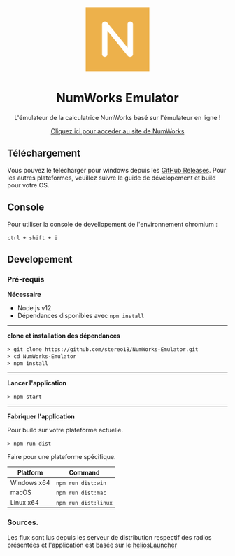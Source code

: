 <p align="center"><img src="icon.png" width="150px" draggable="false" height="150px"></p>

<h1 align="center">NumWorks Emulator</h1>



<p align="center">L'émulateur de la calculatrice NumWorks basé sur l'émulateur en ligne !</p>
<a align="center" href="https://www.numworks.com/" target="_blank"><p align="center">Cliquez ici pour acceder au site de NumWorks</p></a>


## Téléchargement

Vous pouvez le télécharger pour windows depuis les [GitHub Releases](https://github.com/stereo18/NumWorks-Emulator/releases). Pour les autres plateformes, veuillez suivre le guide de dévelopement et build pour votre OS.

## Console

Pour utiliser la console de devellopement de l'environnement chromium :

```console
ctrl + shift + i
```

## Developement

### Pré-requis

**Nécessaire**

* Node.js v12
* Dépendances disponibles avec ```npm install```

---

**clone et installation des dépendances**

```console
> git clone https://github.com/stereo18/NumWorks-Emulator.git
> cd NumWorks-Emulator
> npm install
```

---

**Lancer l'application**

```console
> npm start
```

---

**Fabriquer l'application**

Pour build sur votre plateforme actuelle.

```console
> npm run dist
```

Faire pour une plateforme spécifique.

| Platform    | Command              |
| ----------- | -------------------- |
| Windows x64 | `npm run dist:win`   |
| macOS       | `npm run dist:mac`   |
| Linux x64   | `npm run dist:linux` |



### Sources.

Les flux sont lus depuis les serveur de distribution respectif des radios présentées et l'application est basée sur le [heliosLauncher](https://github.com/dscalzi/helioslauncher)
